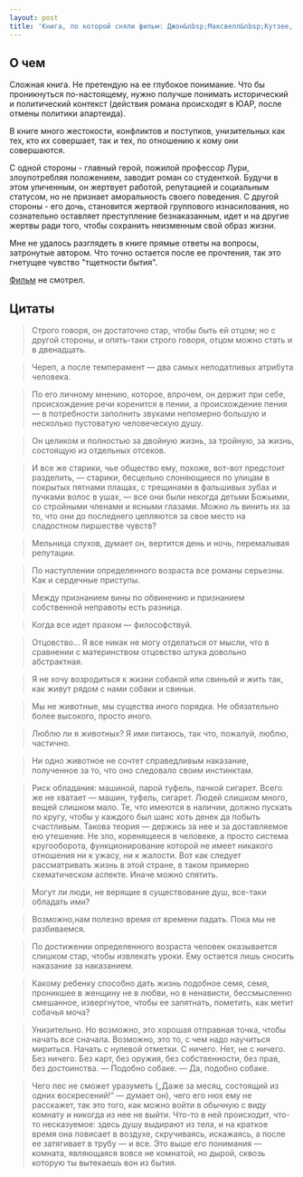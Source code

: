 ```yaml
---
layout: post
title: 'Книга, по которой сняли фильм: Джон&nbsp;Максвелл&nbsp;Кутзее, "Бесчестье"' 
---
```


## О чем
Сложная книга. Не претендую на ее глубокое понимание. Что бы проникнуться по-настоящему, нужно получше понимать исторический и политический контекст (действия романа происходят в ЮАР, после отмены политики апартеида).

В книге много жестокости, конфликтов и поступков, унизительных как тех, кто их совершает, так и тех, по отношению к кому они совершаются.

С одной стороны - главный герой, пожилой профессор Лури, злоупотребляя положением, заводит роман со студенткой. Будучи в этом уличенным, он жертвует работой, репутацией и социальным статусом, но не признает аморальность своего поведения. С другой стороны - его дочь, становится жертвой группового изнасилования, но сознательно оставляет преступление безнаказанным, идет и на другие жертвы ради того, чтобы сохранить неизменным свой образ жизни.

Мне не удалось разглядеть в книге прямые ответы на вопросы, затронутые автором. Что точно остается после ее прочтения, так это гнетущее чувство "тщетности бытия".

[Фильм](https://www.imdb.com/title/tt0445953/) не смотрел.

## Цитаты
>Строго говоря, он достаточно стар, чтобы быть ей отцом; но с другой стороны, и опять-таки строго говоря, отцом можно стать и в двенадцать.

>Череп, а после темперамент — два самых неподатливых атрибута человека.

>По его личному мнению, которое, впрочем, он держит при себе, происхождение речи коренится в пении, а происхождение пения — в потребности заполнить звуками непомерно большую и несколько пустоватую человеческую душу.

>Он целиком и полностью за двойную жизнь, за тройную, за жизнь, состоящую из отдельных отсеков.

>И все же старики, чье общество ему, похоже, вот-вот предстоит разделить, — старики, бесцельно слоняющиеся по улицам в покрытых пятнами плащах, с трещинами в фальшивых зубах и пучками волос в ушах, — все они были некогда детьми Божьими, со стройными членами и ясными глазами. Можно ль винить их за то, что они до последнего цепляются за свое место на сладостном пиршестве чувств?

>Мельница слухов, думает он, вертится день и ночь, перемалывая репутации.

>По наступлении определенного возраста все романы серьезны. Как и сердечные приступы.

>Между признанием вины по обвинению и признанием собственной неправоты есть разница.

>Когда все идет прахом — философствуй.

>Отцовство… Я все никак не могу отделаться от мысли, что в сравнении с материнством отцовство штука довольно абстрактная.

>Я не хочу возродиться к жизни собакой или свиньей и жить так, как живут рядом с нами собаки и свиньи.

>Мы не животные, мы существа иного порядка. Не обязательно более высокого, просто иного.

>Люблю ли я животных? Я ими питаюсь, так что, пожалуй, люблю, частично.

>Ни одно животное не сочтет справедливым наказание, полученное за то, что оно следовало своим инстинктам.

>Риск обладания: машиной, парой туфель, пачкой сигарет. Всего же не хватает — машин, туфель, сигарет. Людей слишком много, вещей слишком мало. Те, что имеются в наличии, должно пускать по кругу, чтобы у каждого был шанс хоть денек да побыть счастливым. Такова теория — держись за нее и за доставляемое ею утешение. Не зло, коренящееся в человеке, а просто система кругооборота, функционирование которой не имеет никакого отношения ни к ужасу, ни к жалости. Вот как следует рассматривать жизнь в этой стране, в таком примерно схематическом аспекте. Иначе можно спятить.

>Могут ли люди, не верящие в существование душ, все-таки обладать ими?

>Возможно,нам полезно время от времени падать. Пока мы не разбиваемся.

>По достижении определенного возраста человек оказывается слишком стар, чтобы извлекать уроки. Ему остается лишь сносить наказание за наказанием.

>Какому ребенку способно дать жизнь подобное семя, семя, проникшее в женщину не в любви, но в ненависти, бессмысленно смешанное, извергнутое, чтобы ее запятнать, пометить, как метит собачья моча?

>Унизительно. Но возможно, это хорошая отправная точка, чтобы начать все сначала. Возможно, это то, с чем надо научиться мириться. Начать с нулевой отметки. С ничего. Нет, не с ничего. Без ничего. Без карт, без оружия, без собственности, без прав, без достоинства.
— Подобно собаке.
— Да, подобно собаке.

>Чего пес не сможет уразуметь („Даже за месяц, состоящий из одних воскресений!“ — думает он), чего его нюх ему не расскажет, так это того, как можно войти в обычную с виду комнату и никогда из нее не выйти. Что-то в ней происходит, что-то несказуемое: здесь душу выдирают из тела, и на краткое время она повисает в воздухе, скручиваясь, искажаясь, а после ее затягивает в трубу — и все. Это выше его понимания — комната, являющаяся вовсе не комнатой, но дырой, сквозь которую ты вытекаешь вон из бытия.





